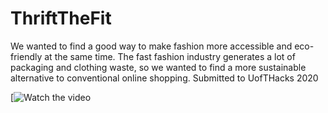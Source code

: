 # ThriftTheFit
We wanted to find a good way to make fashion more accessible and eco-friendly at the same time. The fast fashion industry generates a lot of packaging and clothing waste, so we wanted to find a more sustainable alternative to conventional online shopping. Submitted to UofTHacks 2020

[![Watch the video](https://www.youtube.com/watch?v=NIQyyRUV2_8&feature=emb_logo)
